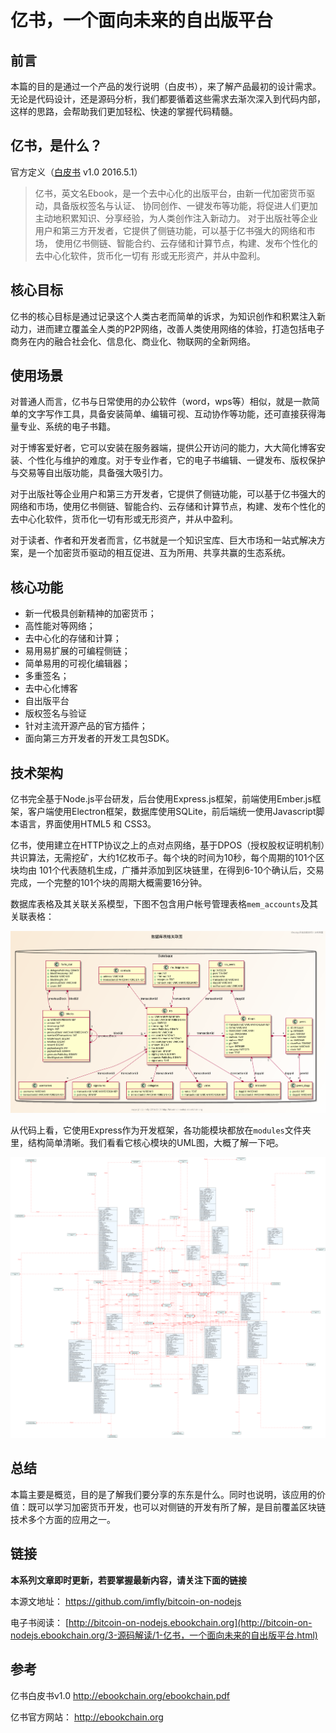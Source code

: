 # 亿书，一个面向未来的自出版平台


## 前言

本篇的目的是通过一个产品的发行说明（白皮书），来了解产品最初的设计需求。无论是代码设计，还是源码分析，我们都要循着这些需求去渐次深入到代码内部，这样的思路，会帮助我们更加轻松、快速的掌握代码精髓。

## 亿书，是什么？

官方定义（[白皮书][] v1.0 2016.5.1）

> 亿书，英文名Ebook，是一个去中心化的出版平台，由新一代加密货币驱动，具备版权签名与认证、
> 协同创作、一键发布等功能，将促进人们更加主动地积累知识、分享经验，为人类创作注入新动力。
> 对于出版社等企业用户和第三方开发者，它提供了侧链功能，可以基于亿书强大的网络和市场，
> 使用亿书侧链、智能合约、云存储和计算节点，构建、发布个性化的去中心化软件，货币化一切有
> 形或无形资产，并从中盈利。

## 核心目标

亿书的核心目标是通过记录这个人类古老而简单的诉求，为知识创作和积累注入新动力，进而建立覆盖全人类的P2P网络，改善人类使用网络的体验，打造包括电子商务在内的融合社会化、信息化、商业化、物联网的全新网络。

## 使用场景

对普通人而言，亿书与日常使用的办公软件（word，wps等）相似，就是一款简单的文字写作工具，具备安装简单、编辑可视、互动协作等功能，还可直接获得海量专业、系统的电子书籍。

对于博客爱好者，它可以安装在服务器端，提供公开访问的能力，大大简化博客安装、个性化与维护的难度。对于专业作者，它的电子书编辑、一键发布、版权保护与交易等自出版功能，具备强大吸引力。

对于出版社等企业用户和第三方开发者，它提供了侧链功能，可以基于亿书强大的网络和市场，使用亿书侧链、智能合约、云存储和计算节点，构建、发布个性化的去中心化软件，货币化一切有形或无形资产，并从中盈利。

对于读者、作者和开发者而言，亿书就是一个知识宝库、巨大市场和一站式解决方案，是一个加密货币驱动的相互促进、互为所用、共享共赢的生态系统。

## 核心功能

* 新一代极具创新精神的加密货币；
* 高性能对等网络；
* 去中心化的存储和计算；
* 易用易扩展的可编程侧链；
* 简单易用的可视化编辑器；
* 多重签名；
* 去中心化博客
* 自出版平台
* 版权签名与验证
* 针对主流开源产品的官方插件；
* 面向第三方开发者的开发工具包SDK。

## 技术架构

亿书完全基于Node.js平台研发，后台使用Express.js框架，前端使用Ember.js框架，客户端使用Electron框架，数据库使用SQLite，前后端统一使用Javascript脚本语言，界面使用HTML5 和 CSS3。

亿书，使用建立在HTTP协议之上的点对点网络，基于DPOS（授权股权证明机制）共识算法，无需挖矿，大约1亿枚币子。每个块的时间为10秒，每个周期的101个区块均由 101个代表随机生成，广播并添加到区块链里，在得到6-10个确认后，交易完成，一个完整的101个块的周期大概需要16分钟。

数据库表格及其关联关系模型，下图不包含用户帐号管理表格`mem_accounts`及其关联表格：

![database.png][]

从代码上看，它使用Express作为开发框架，各功能模块都放在`modules`文件夹里，结构简单清晰。我们看看它核心模块的UML图，大概了解一下吧。

![modules][]

## 总结

本篇主要是概览，目的是了解我们要分享的东东是什么。同时也说明，该应用的价值：既可以学习加密货币开发，也可以对侧链的开发有所了解，是目前覆盖区块链技术多个方面的应用之一。

## 链接

**本系列文章即时更新，若要掌握最新内容，请关注下面的链接**

本源文地址： https://github.com/imfly/bitcoin-on-nodejs

电子书阅读： [http://bitcoin-on-nodejs.ebookchain.org](http://bitcoin-on-nodejs.ebookchain.org/3-源码解读/1-亿书，一个面向未来的自出版平台.html)

## 参考

亿书白皮书v1.0 http://ebookchain.org/ebookchain.pdf

亿书官方网站： http://ebookchain.org

[白皮书]: http://ebookchain.org/ebookchain.pdf
[modules]: ../styles/images/third/modules.png
[database.png]: ../styles/images/helpers/dblite/database.png
